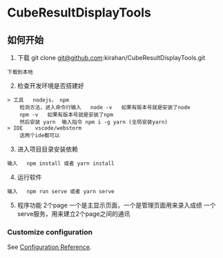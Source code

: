 # CubeResultDisplayTools

## 如何开始
1. 下载   git clone git@github.com:kirahan/CubeResultDisplayTools.git
```
下载到本地
```

2. 检查开发环境是否搭建好
```
> 工具   nodejs， npm
    检测方法，进入命令行输入   node -v   如果有版本号就是安装了node
    npm -v   如果有版本号就是安装了npm
    然后安装 yarn  输入指令 npm i -g yarn (全局安装yarn)
> IDE    vscode/webstorm
    这两个ide都可以

```
3. 进入项目目录安装依赖
```
输入   npm install 或者 yarn install
```

4. 运行软件
```
输入   npm run serve 或者 yarn serve
```

5. 程序功能
   2个page 一个是主显示页面，一个是管理页面用来录入成绩
   一个serve服务，用来建立2个page之间的通讯



### Customize configuration
See [Configuration Reference](https://cli.vuejs.org/config/).
